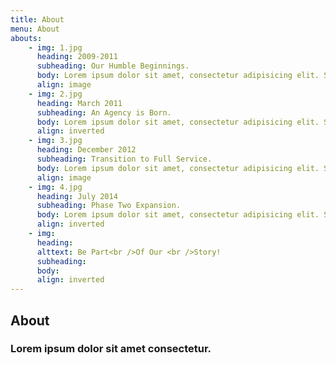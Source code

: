 ```yaml
---
title: About
menu: About
abouts:
    - img: 1.jpg
      heading: 2009-2011
      subheading: Our Humble Beginnings.
      body: Lorem ipsum dolor sit amet, consectetur adipisicing elit. Sunt ut voluptatum eius sapiente, totam reiciendis temporibus qui quibusdam, recusandae sit vero unde, sed, incidunt et ea quo dolore laudantium consectetur!
      align: image
    - img: 2.jpg
      heading: March 2011
      subheading: An Agency is Born.
      body: Lorem ipsum dolor sit amet, consectetur adipisicing elit. Sunt ut voluptatum eius sapiente, totam reiciendis temporibus qui quibusdam, recusandae sit vero unde, sed, incidunt et ea quo dolore laudantium consectetur! 
      align: inverted
    - img: 3.jpg
      heading: December 2012
      subheading: Transition to Full Service.
      body: Lorem ipsum dolor sit amet, consectetur adipisicing elit. Sunt ut voluptatum eius sapiente, totam reiciendis temporibus qui quibusdam, recusandae sit vero unde, sed, incidunt et ea quo dolore laudantium consectetur!
      align: image
    - img: 4.jpg
      heading: July 2014
      subheading: Phase Two Expansion.
      body: Lorem ipsum dolor sit amet, consectetur adipisicing elit. Sunt ut voluptatum eius sapiente, totam reiciendis temporibus qui quibusdam, recusandae sit vero unde, sed, incidunt et ea quo dolore laudantium consectetur!
      align: inverted 
    - img: 
      heading: 
      alttext: Be Part<br />Of Our <br />Story!
      subheading:
      body:
      align: inverted        
---
```


## About
### Lorem ipsum dolor sit amet consectetur.